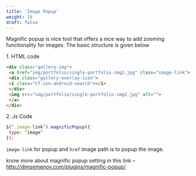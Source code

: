 ```yaml
---
title: 'Image Popup'
weight: 10
draft: false
---
```

Magnific popup is nice tool that offers a nice way to add zooming functionality for images. The basic structure is given below

1\. HTML code  
```html
<div class="gallery-img">
 <a href="img/portfolio/single-portfolio-img2.jpg" class="image-link">
 <div class="gallery-overlay-icon">
 <i class="tf-ion-android-search"></i>
 </div>
 <img src="img/portfolio/single-portfolio-img2.jpg" alt="">
 </a>
</div>
```

2\. Js Code  
```js
$(‘.image-link’).magnificPopup({  
 type: ‘image’  
});  
```  
`image-link` for popup and `href` image path is to popup the image.

know more about magnific popup setting in this link – <http://dimsemenov.com/plugins/magnific-popup/>